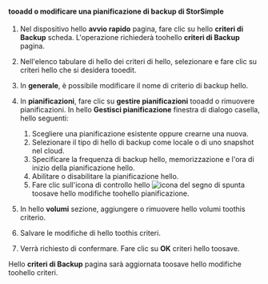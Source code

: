 
<!--author=SharS last changed: 9/15/15-->

#### <a name="tooadd-or-modify-a-storsimple-backup-schedule"></a>tooadd o modificare una pianificazione di backup di StorSimple
1. Nel dispositivo hello **avvio rapido** pagina, fare clic su hello **criteri di Backup** scheda. L'operazione richiederà toohello **criteri di Backup** pagina.
2. Nell'elenco tabulare di hello dei criteri di hello, selezionare e fare clic su criteri hello che si desidera tooedit.
3. In **generale**, è possibile modificare il nome di criterio di backup hello.
4. In **pianificazioni**, fare clic su **gestire pianificazioni** tooadd o rimuovere pianificazioni. In hello **Gestisci pianificazione** finestra di dialogo casella, hello seguenti:
   
   1. Scegliere una pianificazione esistente oppure crearne una nuova.
   2. Selezionare il tipo di hello di backup come locale o di uno snapshot nel cloud.
   3. Specificare la frequenza di backup hello, memorizzazione e l'ora di inizio della pianificazione hello.
   4. Abilitare o disabilitare la pianificazione hello.
   5. Fare clic sull'icona di controllo hello ![icona del segno di spunta](./media/storsimple-add-modify-backup-schedule/HCS_CheckIcon-include.png) toosave hello modifiche toohello pianificazione.
5. In hello **volumi** sezione, aggiungere o rimuovere hello volumi toothis criterio.
6. Salvare le modifiche di hello toothis criteri.
7. Verrà richiesto di confermare. Fare clic su **OK** criteri hello toosave.

Hello **criteri di Backup** pagina sarà aggiornata toosave hello modifiche toohello criteri.

